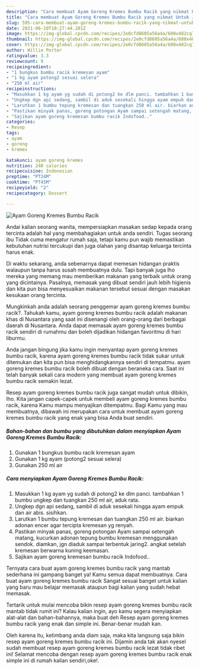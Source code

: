 ```yaml
---
description: "Cara membuat Ayam Goreng Kremes Bumbu Racik yang nikmat Untuk Jualan"
title: "Cara membuat Ayam Goreng Kremes Bumbu Racik yang nikmat Untuk Jualan"
slug: 595-cara-membuat-ayam-goreng-kremes-bumbu-racik-yang-nikmat-untuk-jualan
date: 2021-06-10T10:27:44.201Z
image: https://img-global.cpcdn.com/recipes/2e0cfd8605a56a4a/680x482cq70/ayam-goreng-kremes-bumbu-racik-foto-resep-utama.jpg
thumbnail: https://img-global.cpcdn.com/recipes/2e0cfd8605a56a4a/680x482cq70/ayam-goreng-kremes-bumbu-racik-foto-resep-utama.jpg
cover: https://img-global.cpcdn.com/recipes/2e0cfd8605a56a4a/680x482cq70/ayam-goreng-kremes-bumbu-racik-foto-resep-utama.jpg
author: Willie Porter
ratingvalue: 3.3
reviewcount: 9
recipeingredient:
- "1 bungkus bumbu racik kremesan ayam"
- "1 kg ayam potong2 sesuai selera"
- "250 ml air"
recipeinstructions:
- "Masukkan 1 kg ayam yg sudah di potong2 ke dlm panci. tambahkan 1 bumbu ungkep dan tuangkan 250 ml air, aduk rata."
- "Ungkep dgn api sedang, sambil di aduk sesekali hingga ayam empuk dan air abis. sisihkan."
- "Larutkan 1 bumbu tepung kremesan dan tuangkan 250 ml air. biarkan adonan encer agar tercipta kremesan yg renyah."
- "Pastikan minyak panas, goreng potongan Ayam sampai setengah matang, kucurkan adonan tepung bumbu kremesan menggunakan sendok. diamkan, jgn diaduk sampai terbentuk jaring2. angkat setelah kremesan berwarna kuning keemasan."
- "Sajikan ayam goreng kremesan bumbu racik Indofood.."
categories:
- Resep
tags:
- ayam
- goreng
- kremes

katakunci: ayam goreng kremes 
nutrition: 240 calories
recipecuisine: Indonesian
preptime: "PT24M"
cooktime: "PT45M"
recipeyield: "2"
recipecategory: Dessert

---
```



![Ayam Goreng Kremes Bumbu Racik](https://img-global.cpcdn.com/recipes/2e0cfd8605a56a4a/680x482cq70/ayam-goreng-kremes-bumbu-racik-foto-resep-utama.jpg)

Andai kalian seorang wanita, mempersiapkan masakan sedap kepada orang tercinta adalah hal yang membahagiakan untuk anda sendiri. Tugas seorang ibu Tidak cuma mengatur rumah saja, tetapi kamu pun wajib memastikan kebutuhan nutrisi tercukupi dan juga olahan yang disantap keluarga tercinta harus enak.

Di waktu  sekarang, anda sebenarnya dapat memesan hidangan praktis walaupun tanpa harus susah membuatnya dulu. Tapi banyak juga lho mereka yang memang mau memberikan makanan yang terbaik untuk orang yang dicintainya. Pasalnya, memasak yang dibuat sendiri jauh lebih higienis dan kita pun bisa menyesuaikan makanan tersebut sesuai dengan masakan kesukaan orang tercinta. 



Mungkinkah anda adalah seorang penggemar ayam goreng kremes bumbu racik?. Tahukah kamu, ayam goreng kremes bumbu racik adalah makanan khas di Nusantara yang saat ini disenangi oleh orang-orang dari berbagai daerah di Nusantara. Anda dapat memasak ayam goreng kremes bumbu racik sendiri di rumahmu dan boleh dijadikan hidangan favoritmu di hari liburmu.

Anda jangan bingung jika kamu ingin menyantap ayam goreng kremes bumbu racik, karena ayam goreng kremes bumbu racik tidak sukar untuk ditemukan dan kita pun bisa menghidangkannya sendiri di tempatmu. ayam goreng kremes bumbu racik boleh dibuat dengan beraneka cara. Saat ini telah banyak sekali cara modern yang membuat ayam goreng kremes bumbu racik semakin lezat.

Resep ayam goreng kremes bumbu racik juga sangat mudah untuk dibikin, lho. Kita jangan capek-capek untuk membeli ayam goreng kremes bumbu racik, karena Kamu mampu menyajikan ditempatmu. Bagi Kamu yang mau membuatnya, dibawah ini merupakan cara untuk membuat ayam goreng kremes bumbu racik yang enak yang bisa Anda buat sendiri.

<!--inarticleads1-->

##### Bahan-bahan dan bumbu yang dibutuhkan dalam menyiapkan Ayam Goreng Kremes Bumbu Racik:

1. Gunakan 1 bungkus bumbu racik kremesan ayam
1. Gunakan 1 kg ayam (potong2 sesuai selera)
1. Gunakan 250 ml air




<!--inarticleads2-->

##### Cara menyiapkan Ayam Goreng Kremes Bumbu Racik:

1. Masukkan 1 kg ayam yg sudah di potong2 ke dlm panci. tambahkan 1 bumbu ungkep dan tuangkan 250 ml air, aduk rata.
1. Ungkep dgn api sedang, sambil di aduk sesekali hingga ayam empuk dan air abis. sisihkan.
1. Larutkan 1 bumbu tepung kremesan dan tuangkan 250 ml air. biarkan adonan encer agar tercipta kremesan yg renyah.
1. Pastikan minyak panas, goreng potongan Ayam sampai setengah matang, kucurkan adonan tepung bumbu kremesan menggunakan sendok. diamkan, jgn diaduk sampai terbentuk jaring2. angkat setelah kremesan berwarna kuning keemasan.
1. Sajikan ayam goreng kremesan bumbu racik Indofood..




Ternyata cara buat ayam goreng kremes bumbu racik yang mantab sederhana ini gampang banget ya! Kamu semua dapat membuatnya. Cara buat ayam goreng kremes bumbu racik Sangat sesuai banget untuk kalian yang baru mau belajar memasak ataupun bagi kalian yang sudah hebat memasak.

Tertarik untuk mulai mencoba bikin resep ayam goreng kremes bumbu racik mantab tidak rumit ini? Kalau kalian ingin, ayo kamu segera menyiapkan alat-alat dan bahan-bahannya, maka buat deh Resep ayam goreng kremes bumbu racik yang enak dan simple ini. Benar-benar mudah kan. 

Oleh karena itu, ketimbang anda diam saja, maka kita langsung saja bikin resep ayam goreng kremes bumbu racik ini. Dijamin anda tak akan nyesel sudah membuat resep ayam goreng kremes bumbu racik lezat tidak ribet ini! Selamat mencoba dengan resep ayam goreng kremes bumbu racik enak simple ini di rumah kalian sendiri,oke!.

